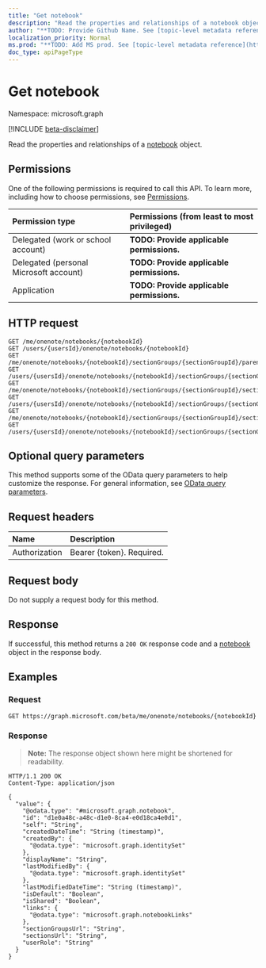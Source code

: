 ```yaml
---
title: "Get notebook"
description: "Read the properties and relationships of a notebook object."
author: "**TODO: Provide Github Name. See [topic-level metadata reference](https://msgo.azurewebsites.net/add/document/guidelines/metadata.html#topic-level-metadata)**"
localization_priority: Normal
ms.prod: "**TODO: Add MS prod. See [topic-level metadata reference](https://msgo.azurewebsites.net/add/document/guidelines/metadata.html#topic-level-metadata)**"
doc_type: apiPageType
---
```


# Get notebook
Namespace: microsoft.graph

[!INCLUDE [beta-disclaimer](../../includes/beta-disclaimer.md)]

Read the properties and relationships of a [notebook](../resources/notebook.md) object.

## Permissions
One of the following permissions is required to call this API. To learn more, including how to choose permissions, see [Permissions](/graph/permissions-reference).

|Permission type|Permissions (from least to most privileged)|
|:---|:---|
|Delegated (work or school account)|**TODO: Provide applicable permissions.**|
|Delegated (personal Microsoft account)|**TODO: Provide applicable permissions.**|
|Application|**TODO: Provide applicable permissions.**|

## HTTP request

<!-- {
  "blockType": "ignored"
}
-->
``` http
GET /me/onenote/notebooks/{notebookId}
GET /users/{usersId}/onenote/notebooks/{notebookId}
GET /me/onenote/notebooks/{notebookId}/sectionGroups/{sectionGroupId}/parentNotebook
GET /users/{usersId}/onenote/notebooks/{notebookId}/sectionGroups/{sectionGroupId}/parentNotebook
GET /me/onenote/notebooks/{notebookId}/sectionGroups/{sectionGroupId}/sections/{onenoteSectionId}/parentNotebook
GET /users/{usersId}/onenote/notebooks/{notebookId}/sectionGroups/{sectionGroupId}/sections/{onenoteSectionId}/parentNotebook
GET /me/onenote/notebooks/{notebookId}/sectionGroups/{sectionGroupId}/sections/{onenoteSectionId}/pages/{onenotePageId}/parentNotebook
GET /users/{usersId}/onenote/notebooks/{notebookId}/sectionGroups/{sectionGroupId}/sections/{onenoteSectionId}/pages/{onenotePageId}/parentNotebook
```

## Optional query parameters
This method supports some of the OData query parameters to help customize the response. For general information, see [OData query parameters](/graph/query-parameters).

## Request headers
|Name|Description|
|:---|:---|
|Authorization|Bearer {token}. Required.|

## Request body
Do not supply a request body for this method.

## Response

If successful, this method returns a `200 OK` response code and a [notebook](../resources/notebook.md) object in the response body.

## Examples

### Request
<!-- {
  "blockType": "request",
  "name": "get_notebook"
}
-->
``` http
GET https://graph.microsoft.com/beta/me/onenote/notebooks/{notebookId}
```


### Response
>**Note:** The response object shown here might be shortened for readability.
<!-- {
  "blockType": "response",
  "truncated": true,
  "@odata.type": "microsoft.graph.notebook"
}
-->
``` http
HTTP/1.1 200 OK
Content-Type: application/json

{
  "value": {
    "@odata.type": "#microsoft.graph.notebook",
    "id": "d1e0a48c-a48c-d1e0-8ca4-e0d18ca4e0d1",
    "self": "String",
    "createdDateTime": "String (timestamp)",
    "createdBy": {
      "@odata.type": "microsoft.graph.identitySet"
    },
    "displayName": "String",
    "lastModifiedBy": {
      "@odata.type": "microsoft.graph.identitySet"
    },
    "lastModifiedDateTime": "String (timestamp)",
    "isDefault": "Boolean",
    "isShared": "Boolean",
    "links": {
      "@odata.type": "microsoft.graph.notebookLinks"
    },
    "sectionGroupsUrl": "String",
    "sectionsUrl": "String",
    "userRole": "String"
  }
}
```

